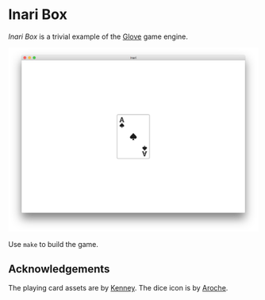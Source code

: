 # Inari Box

_Inari Box_ is a trivial example of the [Glove](http://github.com/ddfreyne/glove) game engine.

![Box screenshot](screenshot.png)

Use `make` to build the game.

## Acknowledgements

The playing card assets are by [Kenney](http://kenney.nl/assets). The dice icon is by [Aroche](http://aroche.deviantart.com/).
